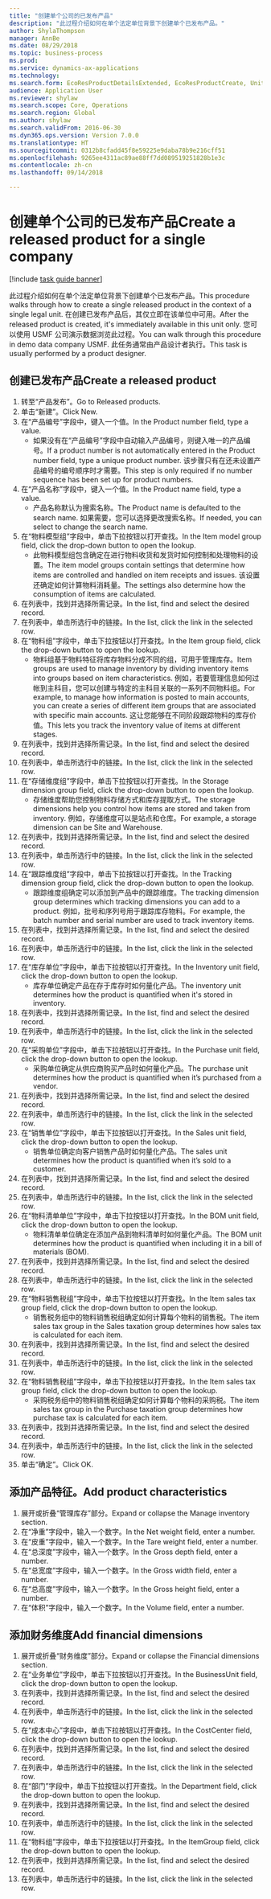```yaml
--- 
title: "创建单个公司的已发布产品"
description: "此过程介绍如何在单个法定单位背景下创建单个已发布产品。"
author: ShylaThompson
manager: AnnBe
ms.date: 08/29/2018
ms.topic: business-process
ms.prod: 
ms.service: dynamics-ax-applications
ms.technology: 
ms.search.form: EcoResProductDetailsExtended, EcoResProductCreate, UnitOfMeasureLookup, DimensionLookup
audience: Application User
ms.reviewer: shylaw
ms.search.scope: Core, Operations
ms.search.region: Global
ms.author: shylaw
ms.search.validFrom: 2016-06-30
ms.dyn365.ops.version: Version 7.0.0
ms.translationtype: HT
ms.sourcegitcommit: 0312b8cfadd45f8e59225e9daba78b9e216cff51
ms.openlocfilehash: 9265ee4311ac89ae88ff7dd089519251828b1e3c
ms.contentlocale: zh-cn
ms.lasthandoff: 09/14/2018

---
```

# <a name="create-a-released-product-for-a-single-company"></a><span data-ttu-id="cc3ce-103">创建单个公司的已发布产品</span><span class="sxs-lookup"><span data-stu-id="cc3ce-103">Create a released product for a single company</span></span>

[!include [task guide banner](../../includes/task-guide-banner.md)]

<span data-ttu-id="cc3ce-104">此过程介绍如何在单个法定单位背景下创建单个已发布产品。</span><span class="sxs-lookup"><span data-stu-id="cc3ce-104">This procedure walks through how to create a single released product in the context of a single legal unit.</span></span> <span data-ttu-id="cc3ce-105">在创建已发布产品后，其仅立即在该单位中可用。</span><span class="sxs-lookup"><span data-stu-id="cc3ce-105">After the released product is created,  it's immediately available in this unit only.</span></span> <span data-ttu-id="cc3ce-106">您可以使用 USMF 公司演示数据浏览此过程。</span><span class="sxs-lookup"><span data-stu-id="cc3ce-106">You can walk through this procedure in demo data company USMF.</span></span> <span data-ttu-id="cc3ce-107">此任务通常由产品设计者执行。</span><span class="sxs-lookup"><span data-stu-id="cc3ce-107">This task is usually performed by a product designer.</span></span>


## <a name="create-a-released-product"></a><span data-ttu-id="cc3ce-108">创建已发布产品</span><span class="sxs-lookup"><span data-stu-id="cc3ce-108">Create a released product</span></span>
1. <span data-ttu-id="cc3ce-109">转至“产品发布”。</span><span class="sxs-lookup"><span data-stu-id="cc3ce-109">Go to Released products.</span></span>
2. <span data-ttu-id="cc3ce-110">单击“新建”。</span><span class="sxs-lookup"><span data-stu-id="cc3ce-110">Click New.</span></span>
3. <span data-ttu-id="cc3ce-111">在“产品编号”字段中，键入一个值。</span><span class="sxs-lookup"><span data-stu-id="cc3ce-111">In the Product number field, type a value.</span></span>
    * <span data-ttu-id="cc3ce-112">如果没有在“产品编号”字段中自动输入产品编号，则键入唯一的产品编号。</span><span class="sxs-lookup"><span data-stu-id="cc3ce-112">If a product number is not automatically entered in the Product number field, type a unique product number.</span></span> <span data-ttu-id="cc3ce-113">该步骤只有在还未设置产品编号的编号顺序时才需要。</span><span class="sxs-lookup"><span data-stu-id="cc3ce-113">This step is only  required if no number sequence has been set up for product numbers.</span></span>  
4. <span data-ttu-id="cc3ce-114">在“产品名称”字段中，键入一个值。</span><span class="sxs-lookup"><span data-stu-id="cc3ce-114">In the Product name field, type a value.</span></span>
    * <span data-ttu-id="cc3ce-115">产品名称默认为搜索名称。</span><span class="sxs-lookup"><span data-stu-id="cc3ce-115">The Product name is defaulted to the search name.</span></span> <span data-ttu-id="cc3ce-116">如果需要，您可以选择更改搜索名称。</span><span class="sxs-lookup"><span data-stu-id="cc3ce-116">If needed, you can select to change the search name.</span></span>  
5. <span data-ttu-id="cc3ce-117">在“物料模型组”字段中，单击下拉按钮以打开查找。</span><span class="sxs-lookup"><span data-stu-id="cc3ce-117">In the Item model group field, click the drop-down button to open the lookup.</span></span>
    * <span data-ttu-id="cc3ce-118">此物料模型组包含确定在进行物料收货和发货时如何控制和处理物料的设置。</span><span class="sxs-lookup"><span data-stu-id="cc3ce-118">The item model groups contain settings that determine how items are controlled and handled on item receipts and issues.</span></span> <span data-ttu-id="cc3ce-119">该设置还确定如何计算物料消耗量。</span><span class="sxs-lookup"><span data-stu-id="cc3ce-119">The settings also determine how the consumption of items are calculated.</span></span>  
6. <span data-ttu-id="cc3ce-120">在列表中，找到并选择所需记录。</span><span class="sxs-lookup"><span data-stu-id="cc3ce-120">In the list, find and select the desired record.</span></span>
7. <span data-ttu-id="cc3ce-121">在列表中，单击所选行中的链接。</span><span class="sxs-lookup"><span data-stu-id="cc3ce-121">In the list, click the link in the selected row.</span></span>
8. <span data-ttu-id="cc3ce-122">在“物料组”字段中，单击下拉按钮以打开查找。</span><span class="sxs-lookup"><span data-stu-id="cc3ce-122">In the Item group field, click the drop-down button to open the lookup.</span></span>
    * <span data-ttu-id="cc3ce-123">物料组基于物料特征将库存物料分成不同的组，可用于管理库存。</span><span class="sxs-lookup"><span data-stu-id="cc3ce-123">Item groups are used to manage inventory by dividing inventory items into groups based on item characteristics.</span></span> <span data-ttu-id="cc3ce-124">例如，若要管理信息如何过帐到主科目，您可以创建与特定的主科目关联的一系列不同物料组。</span><span class="sxs-lookup"><span data-stu-id="cc3ce-124">For example, to manage how information is posted to main accounts, you can create a series of different item groups that are associated with specific main accounts.</span></span> <span data-ttu-id="cc3ce-125">这让您能够在不同阶段跟踪物料的库存价值。</span><span class="sxs-lookup"><span data-stu-id="cc3ce-125">This lets you track the inventory value of items at different stages.</span></span>  
9. <span data-ttu-id="cc3ce-126">在列表中，找到并选择所需记录。</span><span class="sxs-lookup"><span data-stu-id="cc3ce-126">In the list, find and select the desired record.</span></span>
10. <span data-ttu-id="cc3ce-127">在列表中，单击所选行中的链接。</span><span class="sxs-lookup"><span data-stu-id="cc3ce-127">In the list, click the link in the selected row.</span></span>
11. <span data-ttu-id="cc3ce-128">在“存储维度组”字段中，单击下拉按钮以打开查找。</span><span class="sxs-lookup"><span data-stu-id="cc3ce-128">In the Storage dimension group field, click the drop-down button to open the lookup.</span></span>
    * <span data-ttu-id="cc3ce-129">存储维度帮助您控制物料存储方式和库存提取方式。</span><span class="sxs-lookup"><span data-stu-id="cc3ce-129">The storage dimensions help you control how items are stored and taken from inventory.</span></span> <span data-ttu-id="cc3ce-130">例如，存储维度可以是站点和仓库。</span><span class="sxs-lookup"><span data-stu-id="cc3ce-130">For example, a storage dimension can be Site and Warehouse.</span></span>  
12. <span data-ttu-id="cc3ce-131">在列表中，找到并选择所需记录。</span><span class="sxs-lookup"><span data-stu-id="cc3ce-131">In the list, find and select the desired record.</span></span>
13. <span data-ttu-id="cc3ce-132">在列表中，单击所选行中的链接。</span><span class="sxs-lookup"><span data-stu-id="cc3ce-132">In the list, click the link in the selected row.</span></span>
14. <span data-ttu-id="cc3ce-133">在“跟踪维度组”字段中，单击下拉按钮以打开查找。</span><span class="sxs-lookup"><span data-stu-id="cc3ce-133">In the Tracking dimension group field, click the drop-down button to open the lookup.</span></span>
    * <span data-ttu-id="cc3ce-134">跟踪维度组确定可以添加到产品中的跟踪维度。</span><span class="sxs-lookup"><span data-stu-id="cc3ce-134">The tracking dimension group determines which tracking dimensions you can add to a product.</span></span> <span data-ttu-id="cc3ce-135">例如，批号和序列号用于跟踪库存物料。</span><span class="sxs-lookup"><span data-stu-id="cc3ce-135">For example, the batch number and serial number are used to track inventory items.</span></span>  
15. <span data-ttu-id="cc3ce-136">在列表中，找到并选择所需记录。</span><span class="sxs-lookup"><span data-stu-id="cc3ce-136">In the list, find and select the desired record.</span></span>
16. <span data-ttu-id="cc3ce-137">在列表中，单击所选行中的链接。</span><span class="sxs-lookup"><span data-stu-id="cc3ce-137">In the list, click the link in the selected row.</span></span>
17. <span data-ttu-id="cc3ce-138">在“库存单位”字段中，单击下拉按钮以打开查找。</span><span class="sxs-lookup"><span data-stu-id="cc3ce-138">In the Inventory unit field, click the drop-down button to open the lookup.</span></span>
    * <span data-ttu-id="cc3ce-139">库存单位确定产品在存于库存时如何量化产品。</span><span class="sxs-lookup"><span data-stu-id="cc3ce-139">The inventory unit determines how the product is quantified when it's stored in inventory.</span></span>  
18. <span data-ttu-id="cc3ce-140">在列表中，找到并选择所需记录。</span><span class="sxs-lookup"><span data-stu-id="cc3ce-140">In the list, find and select the desired record.</span></span>
19. <span data-ttu-id="cc3ce-141">在列表中，单击所选行中的链接。</span><span class="sxs-lookup"><span data-stu-id="cc3ce-141">In the list, click the link in the selected row.</span></span>
20. <span data-ttu-id="cc3ce-142">在“采购单位”字段中，单击下拉按钮以打开查找。</span><span class="sxs-lookup"><span data-stu-id="cc3ce-142">In the Purchase unit field, click the drop-down button to open the lookup.</span></span>
    * <span data-ttu-id="cc3ce-143">采购单位确定从供应商购买产品时如何量化产品。</span><span class="sxs-lookup"><span data-stu-id="cc3ce-143">The purchase unit determines how the product is quantified when it’s purchased from a vendor.</span></span>  
21. <span data-ttu-id="cc3ce-144">在列表中，找到并选择所需记录。</span><span class="sxs-lookup"><span data-stu-id="cc3ce-144">In the list, find and select the desired record.</span></span>
22. <span data-ttu-id="cc3ce-145">在列表中，单击所选行中的链接。</span><span class="sxs-lookup"><span data-stu-id="cc3ce-145">In the list, click the link in the selected row.</span></span>
23. <span data-ttu-id="cc3ce-146">在“销售单位”字段中，单击下拉按钮以打开查找。</span><span class="sxs-lookup"><span data-stu-id="cc3ce-146">In the Sales unit field, click the drop-down button to open the lookup.</span></span>
    * <span data-ttu-id="cc3ce-147">销售单位确定向客户销售产品时如何量化产品。</span><span class="sxs-lookup"><span data-stu-id="cc3ce-147">The sales unit determines how the product is quantified when it’s sold to a customer.</span></span>  
24. <span data-ttu-id="cc3ce-148">在列表中，找到并选择所需记录。</span><span class="sxs-lookup"><span data-stu-id="cc3ce-148">In the list, find and select the desired record.</span></span>
25. <span data-ttu-id="cc3ce-149">在列表中，单击所选行中的链接。</span><span class="sxs-lookup"><span data-stu-id="cc3ce-149">In the list, click the link in the selected row.</span></span>
26. <span data-ttu-id="cc3ce-150">在“物料清单单位”字段中，单击下拉按钮以打开查找。</span><span class="sxs-lookup"><span data-stu-id="cc3ce-150">In the BOM unit field, click the drop-down button to open the lookup.</span></span>
    * <span data-ttu-id="cc3ce-151">物料清单单位确定在添加产品到物料清单时如何量化产品。</span><span class="sxs-lookup"><span data-stu-id="cc3ce-151">The BOM unit determines how the product is quantified when including it in a bill of materials (BOM).</span></span>  
27. <span data-ttu-id="cc3ce-152">在列表中，找到并选择所需记录。</span><span class="sxs-lookup"><span data-stu-id="cc3ce-152">In the list, find and select the desired record.</span></span>
28. <span data-ttu-id="cc3ce-153">在列表中，单击所选行中的链接。</span><span class="sxs-lookup"><span data-stu-id="cc3ce-153">In the list, click the link in the selected row.</span></span>
29. <span data-ttu-id="cc3ce-154">在“物料销售税组”字段中，单击下拉按钮以打开查找。</span><span class="sxs-lookup"><span data-stu-id="cc3ce-154">In the Item sales tax group field, click the drop-down button to open the lookup.</span></span>
    * <span data-ttu-id="cc3ce-155">销售税务组中的物料销售税组确定如何计算每个物料的销售税。</span><span class="sxs-lookup"><span data-stu-id="cc3ce-155">The item sales tax group in the Sales taxation group determines how sales tax is calculated for each item.</span></span>  
30. <span data-ttu-id="cc3ce-156">在列表中，找到并选择所需记录。</span><span class="sxs-lookup"><span data-stu-id="cc3ce-156">In the list, find and select the desired record.</span></span>
31. <span data-ttu-id="cc3ce-157">在列表中，单击所选行中的链接。</span><span class="sxs-lookup"><span data-stu-id="cc3ce-157">In the list, click the link in the selected row.</span></span>
32. <span data-ttu-id="cc3ce-158">在“物料销售税组”字段中，单击下拉按钮以打开查找。</span><span class="sxs-lookup"><span data-stu-id="cc3ce-158">In the Item sales tax group field, click the drop-down button to open the lookup.</span></span>
    * <span data-ttu-id="cc3ce-159">采购税务组中的物料销售税组确定如何计算每个物料的采购税。</span><span class="sxs-lookup"><span data-stu-id="cc3ce-159">The item sales tax group in the Purchase taxation group determines how purchase tax is calculated for each item.</span></span>  
33. <span data-ttu-id="cc3ce-160">在列表中，找到并选择所需记录。</span><span class="sxs-lookup"><span data-stu-id="cc3ce-160">In the list, find and select the desired record.</span></span>
34. <span data-ttu-id="cc3ce-161">在列表中，单击所选行中的链接。</span><span class="sxs-lookup"><span data-stu-id="cc3ce-161">In the list, click the link in the selected row.</span></span>
35. <span data-ttu-id="cc3ce-162">单击“确定”。</span><span class="sxs-lookup"><span data-stu-id="cc3ce-162">Click OK.</span></span>

## <a name="add-product-characteristics"></a><span data-ttu-id="cc3ce-163">添加产品特征。</span><span class="sxs-lookup"><span data-stu-id="cc3ce-163">Add product characteristics</span></span>
1. <span data-ttu-id="cc3ce-164">展开或折叠“管理库存”部分。</span><span class="sxs-lookup"><span data-stu-id="cc3ce-164">Expand or collapse the Manage inventory section.</span></span>
2. <span data-ttu-id="cc3ce-165">在“净重”字段中，输入一个数字。</span><span class="sxs-lookup"><span data-stu-id="cc3ce-165">In the Net weight field, enter a number.</span></span>
3. <span data-ttu-id="cc3ce-166">在“皮重”字段中，输入一个数字。</span><span class="sxs-lookup"><span data-stu-id="cc3ce-166">In the Tare weight field, enter a number.</span></span>
4. <span data-ttu-id="cc3ce-167">在“总深度”字段中，输入一个数字。</span><span class="sxs-lookup"><span data-stu-id="cc3ce-167">In the Gross depth field, enter a number.</span></span>
5. <span data-ttu-id="cc3ce-168">在“总宽度”字段中，输入一个数字。</span><span class="sxs-lookup"><span data-stu-id="cc3ce-168">In the Gross width field, enter a number.</span></span>
6. <span data-ttu-id="cc3ce-169">在“总高度”字段中，输入一个数字。</span><span class="sxs-lookup"><span data-stu-id="cc3ce-169">In the Gross height field, enter a number.</span></span>
7. <span data-ttu-id="cc3ce-170">在“体积”字段中，输入一个数字。</span><span class="sxs-lookup"><span data-stu-id="cc3ce-170">In the Volume field, enter a number.</span></span>

## <a name="add-financial-dimensions"></a><span data-ttu-id="cc3ce-171">添加财务维度</span><span class="sxs-lookup"><span data-stu-id="cc3ce-171">Add financial dimensions</span></span>
1. <span data-ttu-id="cc3ce-172">展开或折叠“财务维度”部分。</span><span class="sxs-lookup"><span data-stu-id="cc3ce-172">Expand or collapse the Financial dimensions section.</span></span>
2. <span data-ttu-id="cc3ce-173">在“业务单位”字段中，单击下拉按钮以打开查找。</span><span class="sxs-lookup"><span data-stu-id="cc3ce-173">In the BusinessUnit field, click the drop-down button to open the lookup.</span></span>
3. <span data-ttu-id="cc3ce-174">在列表中，找到并选择所需记录。</span><span class="sxs-lookup"><span data-stu-id="cc3ce-174">In the list, find and select the desired record.</span></span>
4. <span data-ttu-id="cc3ce-175">在列表中，单击所选行中的链接。</span><span class="sxs-lookup"><span data-stu-id="cc3ce-175">In the list, click the link in the selected row.</span></span>
5. <span data-ttu-id="cc3ce-176">在“成本中心”字段中，单击下拉按钮以打开查找。</span><span class="sxs-lookup"><span data-stu-id="cc3ce-176">In the CostCenter field, click the drop-down button to open the lookup.</span></span>
6. <span data-ttu-id="cc3ce-177">在列表中，找到并选择所需记录。</span><span class="sxs-lookup"><span data-stu-id="cc3ce-177">In the list, find and select the desired record.</span></span>
7. <span data-ttu-id="cc3ce-178">在列表中，单击所选行中的链接。</span><span class="sxs-lookup"><span data-stu-id="cc3ce-178">In the list, click the link in the selected row.</span></span>
8. <span data-ttu-id="cc3ce-179">在“部门”字段中，单击下拉按钮以打开查找。</span><span class="sxs-lookup"><span data-stu-id="cc3ce-179">In the Department field, click the drop-down button to open the lookup.</span></span>
9. <span data-ttu-id="cc3ce-180">在列表中，找到并选择所需记录。</span><span class="sxs-lookup"><span data-stu-id="cc3ce-180">In the list, find and select the desired record.</span></span>
10. <span data-ttu-id="cc3ce-181">在列表中，单击所选行中的链接。</span><span class="sxs-lookup"><span data-stu-id="cc3ce-181">In the list, click the link in the selected row.</span></span>
11. <span data-ttu-id="cc3ce-182">在“物料组”字段中，单击下拉按钮以打开查找。</span><span class="sxs-lookup"><span data-stu-id="cc3ce-182">In the ItemGroup field, click the drop-down button to open the lookup.</span></span>
12. <span data-ttu-id="cc3ce-183">在列表中，找到并选择所需记录。</span><span class="sxs-lookup"><span data-stu-id="cc3ce-183">In the list, find and select the desired record.</span></span>
13. <span data-ttu-id="cc3ce-184">在列表中，单击所选行中的链接。</span><span class="sxs-lookup"><span data-stu-id="cc3ce-184">In the list, click the link in the selected row.</span></span>


